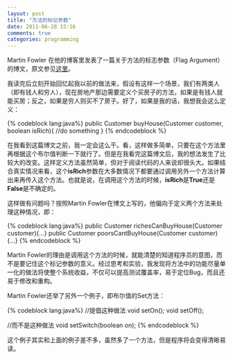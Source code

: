```yaml
---
layout: post
title: "方法的标记参数"
date: 2011-06-28 15:16
comments: true
categories: programming
---
```

Martin Fowler 在他的博客里发表了一篇关于方法的标志参数（Flag Argument）的博文，原文参见[这里](http://martinfowler.com/bliki/FlagArgument.html "http://martinfowler.com/bliki/FlagArgument.html")。

我读完后立刻开始回忆起我以前的做法来，假设有这样一个场景，我们有两类人（即有钱人和穷人），现在房地产那边需要定义个买房子的方法，如果是有钱人就能买房；反之，如果是穷人则买不了房子。好了，如果是我的话，我想我会这么定义：

{% codeblock lang:java%}
public Customer buyHouse(Customer customer, boolean isRich){
    //do something
}
{% endcodeblock %}

在我看到这篇博文之前，我一定会这么干。看，这样做多简单，只要在这个方法里再根据这个布尔值判断一下就行了。但是在我看完这篇博文后，我的想法发生了比较大的改变。这样定义方法虽然简单，但对于阅读代码的人来说却很头大。如果结合真实情况来看，这个**isRich**参数在大多数情况下都要通过调用另外一个方法计算出来再传入这个方法。也就是说，在调用这个方法的时候，**isRich**是**True**还是**False**是不确定的。 <!--more-->

这样做有问题吗？按照Martin Fowler在博文上写的，他偏向于定义两个方法来处理这种情况，即：

{% codeblock lang:java%}
public Customer richesCanBuyHouse(Customer customer){...}
public Customer poorsCantBuyHouse(Customer customer){...}
{% endcodeblock %}

Martin Fowler的理由是调用这个方法的时候，就能清楚的知道程序员的意图，而不是要记住这个标记参数的意义。经过思考和实验，我发现将方法中的功能尽量单一化的做法将使整个系统收益，不仅可以提高测试覆盖率，易于定位Bug，而且还易于修改和重构。

Martin Fowler还举了另外一个例子，即布尔值的Set方法：

{% codeblock lang:java%}
//提倡这种做法
void setOn();
void setOff();

//而不是这种做法
void setSwitch(boolean on);
{% endcodeblock %}

这个例子其实和上面的例子差不多，虽然多了一个方法，但是程序将会变得清晰易读。

